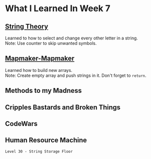 # What I Learned In Week 7

## [String Theory](https://github.com/ignitikus/string-theory/blob/master/main.js)
Learned to how to select and change every other letter in a string.<br>
Note: Use counter to skip unwanted symbols.  

## [Mapmaker-Mapmaker](https://github.com/ignitikus/mapmaker-mapmaker/blob/master/main.js)
Learned how to build new arrays. <br>
Note: Create empty array and push strings in it. Don't forget to `return`.

## Methods to my Madness

## Cripples Bastards and Broken Things

## CodeWars

## Human Resource Machine

    Level 30 - String Storage Floor